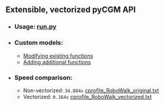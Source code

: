 ## Extensible, vectorized pyCGM API
* ### Usage: [run.py](https://github.com/MattGonz/PyCGM_Prototypes/blob/main/run.py)
* ### Custom models:
  * [Modifying existing functions](https://github.com/MattGonz/PyCGM_Prototypes/blob/main/pycgm/CGMs/modified_function.py)
  * [Adding additional functions](https://github.com/MattGonz/PyCGM_Prototypes/blob/main/pycgm/CGMs/additional_function.py)
* ### Speed comparison:
  * Non-vectorized: `34.884s` [cprofile_RoboWalk_original.txt](https://github.com/MattGonz/PyCGM_Prototypes/blob/main/speed_tests/cprofile_RoboWalk_original.txt)
  * Vectorized: `0.164s` [cprofile_RoboWalk_vectorized.txt](https://github.com/MattGonz/PyCGM_Prototypes/blob/main/speed_tests/cprofile_RoboWalk_vectorized.txt)
